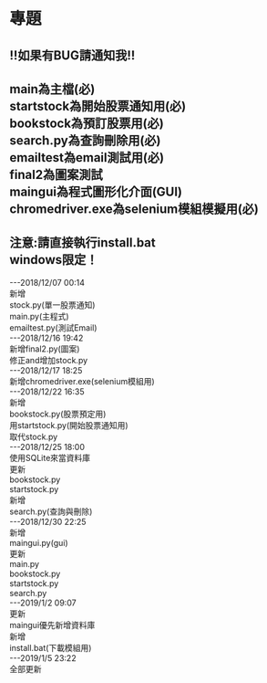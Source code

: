# 專題
!!如果有BUG請通知我!!      
-------
main為主檔(必)      
startstock為開始股票通知用(必)      
bookstock為預訂股票用(必)     
search.py為查詢刪除用(必)     
emailtest為email測試用(必)      
final2為圖案測試      
maingui為程式圖形化介面(GUI)      
chromedriver.exe為selenium模組模擬用(必)      
-------
注意:請直接執行install.bat     
windows限定！      
-------
---2018/12/07   00:14      
新增      
stock.py(單一股票通知)      
main.py(主程式)     
emailtest.py(測試Email)          
---2018/12/16   19:42      
新增final2.py(圖案)     
修正and增加stock.py      
---2018/12/17   18:25      
新增chromedriver.exe(selenium模組用)     
---2018/12/22   16:35     
新增      
bookstock.py(股票預定用)      
用startstock.py(開始股票通知用)     
取代stock.py  
---2018/12/25   18:00   
使用SQLite來當資料庫     
更新      
bookstock.py      
startstock.py     
新增      
search.py(查詢與刪除)      
---2018/12/30   22:25     
新增      
maingui.py(gui)     
更新      
main.py     
bookstock.py      
startstock.py     
search.py     
---2019/1/2   09:07     
更新      
maingui優先新增資料庫      
新增      
install.bat(下載模組用)      
---2019/1/5   23:22     
全部更新
